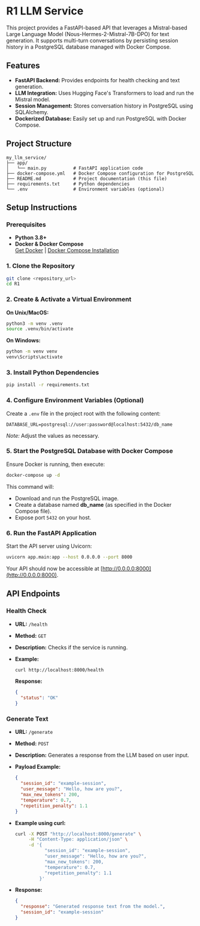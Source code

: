 # R1 LLM Service

This project provides a FastAPI-based API that leverages a Mistral-based Large Language Model (Nous-Hermes-2-Mistral-7B-DPO) for text generation. It supports multi-turn conversations by persisting session history in a PostgreSQL database managed with Docker Compose.

## Features

- **FastAPI Backend:** Provides endpoints for health checking and text generation.
- **LLM Integration:** Uses Hugging Face's Transformers to load and run the Mistral model.
- **Session Management:** Stores conversation history in PostgreSQL using SQLAlchemy.
- **Dockerized Database:** Easily set up and run PostgreSQL with Docker Compose.

## Project Structure

```
my_llm_service/
├── app/
│   └── main.py          # FastAPI application code
├── docker-compose.yml   # Docker Compose configuration for PostgreSQL
├── README.md            # Project documentation (this file)
├── requirements.txt     # Python dependencies
└── .env                 # Environment variables (optional)
```

## Setup Instructions

### Prerequisites

- **Python 3.8+**
- **Docker & Docker Compose**  
  [Get Docker](https://docs.docker.com/get-docker/) | [Docker Compose Installation](https://docs.docker.com/compose/install/)

### 1. Clone the Repository

```bash
git clone <repository_url>
cd R1
```

### 2. Create & Activate a Virtual Environment

**On Unix/MacOS:**

```bash
python3 -m venv .venv
source .venv/bin/activate
```

**On Windows:**

```bash
python -m venv venv
venv\Scripts\activate
```

### 3. Install Python Dependencies

```bash
pip install -r requirements.txt
```

### 4. Configure Environment Variables (Optional)

Create a `.env` file in the project root with the following content:

```dotenv
DATABASE_URL=postgresql://user:password@localhost:5432/db_name
```

*Note:* Adjust the values as necessary.

### 5. Start the PostgreSQL Database with Docker Compose

Ensure Docker is running, then execute:

```bash
docker-compose up -d
```

This command will:
- Download and run the PostgreSQL image.
- Create a database named **db_name** (as specified in the Docker Compose file).
- Expose port `5432` on your host.

### 6. Run the FastAPI Application

Start the API server using Uvicorn:

```bash
uvicorn app.main:app --host 0.0.0.0 --port 8000
```

Your API should now be accessible at [http://0.0.0.0:8000](http://0.0.0.0:8000).

## API Endpoints

### Health Check

- **URL:** `/health`
- **Method:** `GET`
- **Description:** Checks if the service is running.
- **Example:**

  ```bash
  curl http://localhost:8000/health
  ```

  **Response:**

  ```json
  {
    "status": "OK"
  }
  ```

### Generate Text

- **URL:** `/generate`
- **Method:** `POST`
- **Description:** Generates a response from the LLM based on user input.
- **Payload Example:**

  ```json
  {
    "session_id": "example-session",
    "user_message": "Hello, how are you?",
    "max_new_tokens": 200,
    "temperature": 0.7,
    "repetition_penalty": 1.1
  }
  ```

- **Example using curl:**

  ```bash
  curl -X POST "http://localhost:8000/generate" \
       -H "Content-Type: application/json" \
       -d '{
             "session_id": "example-session",
             "user_message": "Hello, how are you?",
             "max_new_tokens": 200,
             "temperature": 0.7,
             "repetition_penalty": 1.1
           }'
  ```

- **Response:**

  ```json
  {
    "response": "Generated response text from the model.",
    "session_id": "example-session"
  }
  ```
